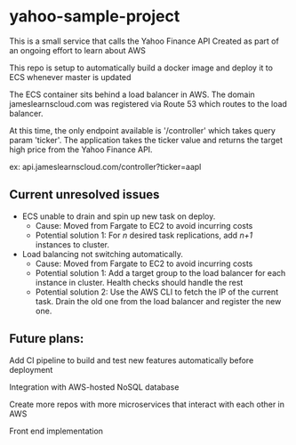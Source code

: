 # yahoo-sample-project
This is a small service that calls the Yahoo Finance API
Created as part of an ongoing effort to learn about AWS

This repo is setup to automatically build a docker image and deploy it to ECS whenever master is updated

The ECS container sits behind a load balancer in AWS. The domain jameslearnscloud.com was registered via Route 53 which routes to the load balancer.

At this time, the only endpoint available is '/controller' which takes query param 'ticker'. The application takes the ticker value and returns the target high price from the Yahoo Finance API.

ex: api.jameslearnscloud.com/controller?ticker=aapl

## Current unresolved issues

- ECS unable to drain and spin up new task on deploy.
    - Cause: Moved from Fargate to EC2 to avoid incurring costs
    - Potential solution 1: For *n* desired task replications, add *n+1* instances to cluster.
- Load balancing not switching automatically.
    - Cause: Moved from Fargate to EC2 to avoid incurring costs
    - Potential solution 1: Add a target group to the load balancer for each instance in cluster. Health checks should handle the rest
    - Potential solution 2: Use the AWS CLI to fetch the IP of the current task. Drain the old one from the load balancer and register the new one.



## Future plans:

Add CI pipeline to build and test new features automatically before deployment

Integration with AWS-hosted NoSQL database

Create more repos with more microservices that interact with each other in AWS

Front end implementation
